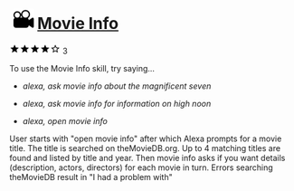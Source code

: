 # &nbsp;<img src="skill_icon" alt="Movie Info icon" width="36"> [Movie Info](http://alexa.amazon.com/#skills/amzn1.echo-sdk-ams.app.bf3a02c0-c1e6-493f-894b-94dfd6798694)
![4 stars](../../images/ic_star_black_18dp_1x.png)![4 stars](../../images/ic_star_black_18dp_1x.png)![4 stars](../../images/ic_star_black_18dp_1x.png)![4 stars](../../images/ic_star_black_18dp_1x.png)![4 stars](../../images/ic_star_border_black_18dp_1x.png) 3

To use the Movie Info skill, try saying...

* *alexa, ask movie info about the magnificent seven*

* *alexa, ask movie info for information on high noon*

* *alexa, open movie info*

User starts with "open movie info" after which Alexa prompts for a movie title.  The title is searched on theMovieDB.org.  Up to 4 matching titles are found and listed by title and year. Then movie info asks if you want details (description, actors, directors) for each movie in turn.   Errors searching theMovieDB result in "I had a problem with" <title>..  You can ask for help or say "repeat".  Or you can say "new movie" to restart searching another title.  You can say stop or goodbye to end the skill.

***

### Skill Details

* **Invocation Name:** movie info
* **Category:** null
* **ID:** amzn1.echo-sdk-ams.app.bf3a02c0-c1e6-493f-894b-94dfd6798694
* **ASIN:** B01BKVNMM0
* **Author:** David Flannery
* **Release Date:** February 8, 2016 @ 14:41:18
* **In-App Purchasing:** No
